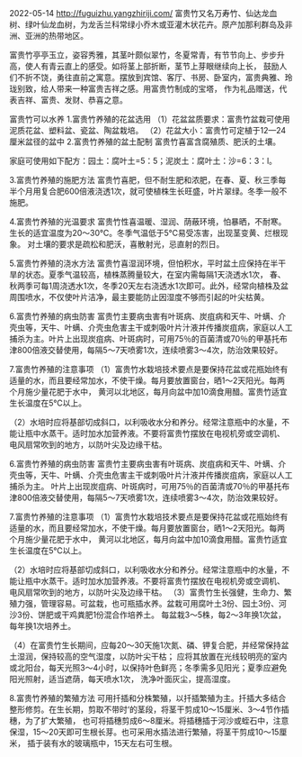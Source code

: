 
2022-05-14
http://fuguizhu.yangzhiriji.com/
富贵竹又名万寿竹、仙达龙血树、绿叶仙龙血树，为龙舌兰科常绿小乔木或亚灌木状花卉。原产加那利群岛及非洲、亚洲的热带地区。

富贵竹亭亭玉立，姿容秀雅，其茎叶颇似翠竹，冬夏常青，有节节向上、步步升高，使人有青云直上的感受。如将茎上部折断，茎节上芽眼继续向上长，
鼓励人们不折不饶，勇往直前之寓意。摆放到宾馆、客厅、书房、卧室内，富贵典雅、玲珑别致，给人带来一种富贵吉祥之感。用富贵竹制成的宝塔，
作为礼品赠送，代表吉祥、富贵、发财、恭喜之意。

富贵竹可以水养
1.富贵竹养殖的花盆选用
（1）花盆盆质要求：富贵竹盆栽可使用泥质花盆、塑料盆、瓷盆、陶盆栽培。
（2）花盆大小：富贵竹可定植于12—24厘米盆径的盆中
2.富贵竹养殖的盆土配制
富贵竹喜富含腐殖质、肥沃的土壤。

家庭可使用如下配方：园土：腐叶土=5：5；泥炭土：腐叶土：沙=6：3：l。

3.富贵竹养殖的施肥方法
富贵竹喜肥，但不耐生肥和浓肥，在春、夏、秋三季每半个月用复合肥600倍液浇透1次，就可使植株生长旺盛，叶片翠绿。冬季一般不施肥。

4.富贵竹养殖的光温要求
富贵竹性喜温暖、湿润、荫蔽环境，怕暴晒，不耐寒。生长的适宜温度为20～30℃。冬季气温低于5℃易受冻害，出现茎变黄、烂根现象。
对土壤的要求是疏松和肥沃，喜散射光，忌直射的烈日。

5.富贵竹养殖的浇水方法
富贵竹喜湿润环境，但怕积水，平时盆土应保持在半干旱的状态。夏季气温较高，植株蒸腾量较大，在室内需每隔1天浇透水1次，
春、秋两季可每1周浇透水1次，冬季20天左右浇透水1次即可。此外，经常向植株及盆周围喷水，不仅使叶片洁净，最主要能防止因湿度不够而引起的叶尖枯黄。



6.富贵竹养殖的病虫防害
富贵竹主要病虫害有叶斑病、炭疽病和天牛、叶螨、介壳虫等，天牛、叶螨、介壳虫危害主干或刺吸叶片汁液并传播炭疽病，家庭以人工捕杀为主。叶片上出现炭疽病、叶斑病时，可用75％的百菌清或70％的甲基托布津800倍液交替使用，每隔5～7天喷雾1次，连续喷雾3～4次，防治效果较好。

7.富贵竹养殖的注意事项
（1）富贵竹水栽培技术要点是要保持花盆或花瓶始终有适量的水，而且要经常加水，不使干燥。每月要放置窗台，晒1～2天阳光。每两个月施少量花肥于水中，
  黄河以北地区，每月向盆中加10滴食用醋。富贵竹适宜生长温度在5℃以上。

（2）水培时应将基部切成斜口，以利吸收水分和养分。经常注意瓶中的水量，不能让瓶中水蒸干。适时加水加营养液。不要将富贵竹摆放在电视机旁或空调机、
   电风扇常吹到的地方，以防叶尖及边缘干枯。

6.富贵竹养殖的病虫防害
富贵竹主要病虫害有叶斑病、炭疽病和天牛、叶螨、介壳虫等，天牛、叶螨、介壳虫危害主干或刺吸叶片汁液并传播炭疽病，家庭以人工捕杀为主。
叶片上出现炭疽病、叶斑病时，可用75％的百菌清或70％的甲基托布津800倍液交替使用，每隔5～7天喷雾1次，连续喷雾3～4次，防治效果较好。

7.富贵竹养殖的注意事项
（1）富贵竹水栽培技术要点是要保持花盆或花瓶始终有适量的水，而且要经常加水，不使干燥。每月要放置窗台，晒1～2天阳光。每两个月施少量花肥于水中，
  黄河以北地区，每月向盆中加10滴食用醋。富贵竹适宜生长温度在5℃以上。

（2）水培时应将基部切成斜口，以利吸收水分和养分。经常注意瓶中的水量，不能让瓶中水蒸干。适时加水加营养液。不要将富贵竹摆放在电视机旁或空调机、
  电风扇常吹到的地方，以防叶尖及边缘干枯。
（3）富贵竹生长强健，生命力、繁殖力强，管理容易。可盆栽，也可瓶插水养。盆栽可用腐叶土3份、园土3份、河沙3份、饼肥或干鸡粪肥1份混合作培养土。
每盆栽3～5株，每2～3年换1次盆，每年换1次培养土。

（4）在富贵竹生长期间，应每20～30天施1次氮、磷、钾复合肥，并经常保持盆土湿润，保持较高的空气湿度，以防叶尖干枯；
应将其放置在光线较明亮的室内或北阳台，每天光照3～4小时，以保持叶色鲜亮；冬季需多见阳光；夏季应避免阳光照射，适当遮荫，每天喷水1次，
洗净叶面灰尘，提高湿度。

8.富贵竹养殖的繁殖方法
可用扦插和分株繁殖，以扦插繁殖为主。扦插大多结合整形修剪。在生长期，剪取不带时‘的茎段，将茎干剪成10～15厘米、3～4节作插穗，为了扩大繁殖，
也可将插穗剪成6～8厘米。将插穗插于河沙或蛭石中，注意保湿，15～20天即可生根长芽。也可采用水插法进行繁殖，将茎干剪成10～15厘米，
插于装有水的玻璃瓶中，15天左右可生根。